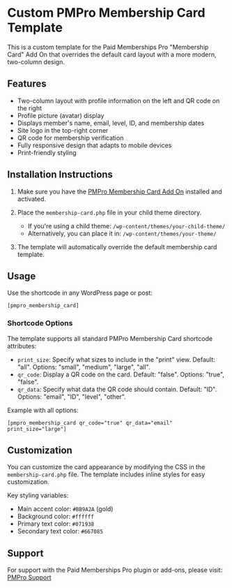 # Custom PMPro Membership Card Template

This is a custom template for the Paid Memberships Pro "Membership Card" Add On that overrides the default card layout with a more modern, two-column design.

## Features

- Two-column layout with profile information on the left and QR code on the right
- Profile picture (avatar) display
- Displays member's name, email, level, ID, and membership dates
- Site logo in the top-right corner
- QR code for membership verification
- Fully responsive design that adapts to mobile devices
- Print-friendly styling

## Installation Instructions

1. Make sure you have the [PMPro Membership Card Add On](https://www.paidmembershipspro.com/add-ons/pmpro-membership-card/) installed and activated.

2. Place the `membership-card.php` file in your child theme directory.
   - If you're using a child theme: `/wp-content/themes/your-child-theme/`
   - Alternatively, you can place it in: `/wp-content/themes/your-theme/`

3. The template will automatically override the default membership card template.

## Usage

Use the shortcode in any WordPress page or post:

```
[pmpro_membership_card]
```

### Shortcode Options

The template supports all standard PMPro Membership Card shortcode attributes:

- `print_size`: Specify what sizes to include in the "print" view. Default: "all". Options: "small", "medium", "large", "all".
- `qr_code`: Display a QR code on the card. Default: "false". Options: "true", "false".
- `qr_data`: Specify what data the QR code should contain. Default: "ID". Options: "email", "ID", "level", "other".

Example with all options:

```
[pmpro_membership_card qr_code="true" qr_data="email" print_size="large"]
```

## Customization

You can customize the card appearance by modifying the CSS in the `membership-card.php` file. The template includes inline styles for easy customization.

Key styling variables:
- Main accent color: `#BB9A2A` (gold)
- Background color: `#ffffff`
- Primary text color: `#071938`
- Secondary text color: `#667085`

## Support

For support with the Paid Memberships Pro plugin or add-ons, please visit:
[PMPro Support](https://www.paidmembershipspro.com/support/)
